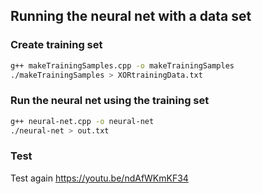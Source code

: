 ## Running the neural net with a data set 

### Create training set
```bash
g++ makeTrainingSamples.cpp -o makeTrainingSamples
./makeTrainingSamples > XORtrainingData.txt
```
### Run the neural net using the training set 
```bash
g++ neural-net.cpp -o neural-net
./neural-net > out.txt
```

### Test
Test again
https://youtu.be/ndAfWKmKF34